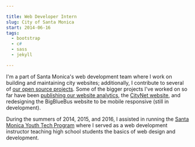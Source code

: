 ```yaml
---

title: Web Developer Intern
slug: City of Santa Monica
start: 2014-06-16
tags:
  - bootstrap
  - c#
  - sass
  - jekyll

---
```


I'm a part of Santa Monica's web development team where I work on building and maintaining city websites; additionally, I contribute to several of [our open source projects](https://github.com/CityofSantaMonica). Some of the bigger projects I've worked on so far have been [publishing our website analytics](http://analytics.smgov.net/), the [CityNet website](http://smcitynet.com), and redesigning the BigBlueBus website to be mobile responsive (still in development).

During the summers of 2014, 2015, and 2016, I assisted in running the [Santa Monica Youth Tech Program](http://santamonicayouthtech.com) where I served as a web development instructor teaching high school students the basics of web design and development.
